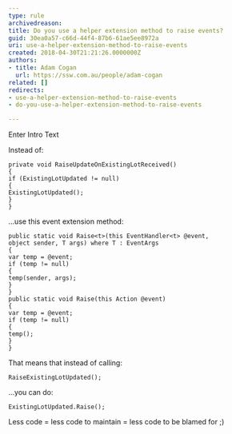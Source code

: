 ```yaml
---
type: rule
archivedreason: 
title: Do you use a helper extension method to raise events?
guid: 30ea0a57-c66d-44f4-87b6-61ae5ee8972a
uri: use-a-helper-extension-method-to-raise-events
created: 2018-04-30T21:21:26.0000000Z
authors:
- title: Adam Cogan
  url: https://ssw.com.au/people/adam-cogan
related: []
redirects:
- use-a-helper-extension-method-to-raise-events
- do-you-use-a-helper-extension-method-to-raise-events

---
```


Enter Intro Text

<!--endintro-->

Instead of:



```
private void RaiseUpdateOnExistingLotReceived()
{
if (ExistingLotUpdated != null)
{
ExistingLotUpdated();
}
}
```



...use this event extension method:



```
public static void Raise<t>(this EventHandler<t> @event,
object sender, T args) where T : EventArgs
{
var temp = @event;
if (temp != null)
{
temp(sender, args);
}
}
public static void Raise(this Action @event)
{
var temp = @event;
if (temp != null)
{
temp();
}
}
```



That means that instead of calling:



```
RaiseExistingLotUpdated();
```



...you can do:



```
ExistingLotUpdated.Raise();
```



Less code = less code to maintain = less code to be blamed for ;)
